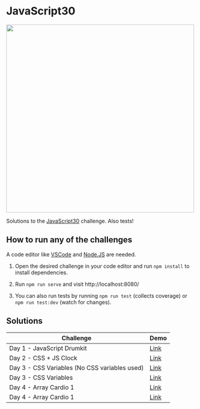 # JavaScript30

<img src="https://javascript30.com/images/JS3-social-share.png" width="500" />

Solutions to the [JavaScript30](https://javascript30.com/) challenge. Also tests!

## How to run any of the challenges

A code editor like [VSCode](https://code.visualstudio.com/) and [Node.JS](https://nodejs.org/es/) are needed.

1. Open the desired challenge in your code editor and run `npm install` to install dependencies.

2. Run `npm run serve` and visit http://localhost:8080/

3. You can also run tests by running `npm run test` (collects coverage) or `npm run test:dev` (watch for changes).

## Solutions

| Challenge                                     | Demo                                                                                                   |
| --------------------------------------------- | ------------------------------------------------------------------------------------------------------ |
| Day 1 - JavaScript Drumkit                    | [Link](https://leonelmarianog.github.io/javascript30-challenge/01-javascript-drum-kit/index.html)      |
| Day 2 - CSS + JS Clock                        | [Link](https://leonelmarianog.github.io/javascript30-challenge/02-css-js-clock/index.html)             |
| Day 3 - CSS Variables (No CSS variables used) | [Link](https://leonelmarianog.github.io/javascript30-challenge/03A-css-variables/index.html)           |
| Day 3 - CSS Variables                         | [Link](https://leonelmarianog.github.io/javascript30-challenge/03B-css-variables/index.html)           |
| Day 4 - Array Cardio 1                        | [Link](https://leonelmarianog.github.io/javascript30-challenge/04-array-cardio-1/index.html)           |
| Day 4 - Array Cardio 1                        | [Link](https://leonelmarianog.github.io/javascript30-challenge/05-flex-panel-image-gallery/index.html) |

